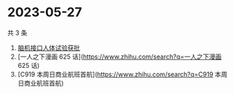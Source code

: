 # 2023-05-27

共 3 条

<!-- BEGIN -->
<!-- 最后更新时间 Sat May 27 2023 01:06:33 GMT+0800 (China Standard Time) -->

1. [脑机接口人体试验获批](https://www.zhihu.com/search?q=脑机接口人体试验获批)
1. [一人之下漫画 625 话](https://www.zhihu.com/search?q=一人之下漫画 625 话)
1. [C919 本周日商业航班首航](https://www.zhihu.com/search?q=C919
   本周日商业航班首航)

<!-- END -->
